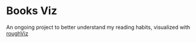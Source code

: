 # Books Viz
An ongoing project to better understand my reading habits, visualized with [roughViz](https://github.com/jwilber/roughViz)